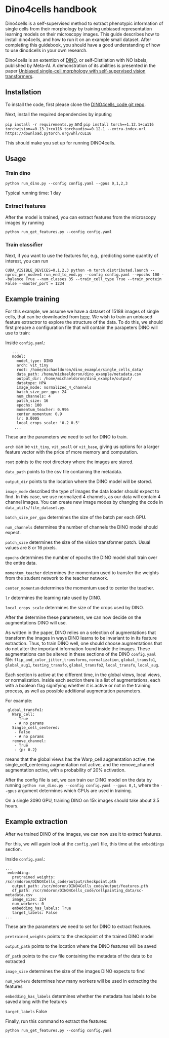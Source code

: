 # Dino4cells handbook

Dino4cells is a self-supervised method to extract phenotypic information of single cells from their morphology by training unbiased representation learning models on their microscopy images. This guide describes how to install dino4cells, and how to run it on an example small dataset. After completing this guidebook, you should have a good understanding of how to use dino4cells in your own research. 

Dino4cells is an extention of [DINO](https://github.com/facebookresearch/dino), or self-DIstilation with NO labels, published by Meta-AI. A demonstration of its abilities is presented in the paper [Unbiased single-cell morphology with self-supervised vision transformers](https://www.biorxiv.org/content/10.1101/2023.06.16.545359v1).


## Installation

To install the code, first please clone the [DINO4cells_code git repo](https://github.com/broadinstitute/Dino4Cells_code).

Next, install the required dependencies by inputing

`pip install -r requirements.py`
and
`pip install torch==1.12.1+cu116 torchvision==0.13.1+cu116 torchaudio==0.12.1 --extra-index-url https://download.pytorch.org/whl/cu116`

This should make you set up for running DINO4cells.


## Usage

### Train dino
`python run_dino.py --config config.yaml --gpus 0,1,2,3` 

Typical running time: 1 day

### Extract features
After the model is trained, you can extract features from the microscopy images by running

`python run_get_features.py --config config.yaml`

### Train classifier
Next, if you want to use the features for, e.g., predicting some quantity of interest, you can run

`CUDA_VISIBLE_DEVICES=0,1,2,3 python -m torch.distributed.launch --nproc_per_node=4 run_end_to_end.py --config config.yaml --epochs 100 --balance True --num_classes 35 --train_cell_type True --train_protein False --master_port = 1234`


## Example training

For this example, we assume we have a dataset of 15188 images of single cells, that can be downloaded from [here](https://zenodo.org/record/8198252). We wish to train an unbiased feature extractror to explore the structure of the data. To do this, we should first prepare a configuration file that will contain the parapeters DINO will use to train:

Inside `config.yaml`:

```
   ...
   model:
     model_type: DINO
     arch: vit_tiny
     root: /home/michaeldoron/dino_example/single_cells_data/
     data_path: /home/michaeldoron/dino_example/metadata.csv
     output_dir: /home/michaeldoron/dino_example/output/
     datatype: HPA
     image_mode: normalized_4_channels
     batch_size_per_gpu: 24
     num_channels: 4
     patch_size: 16
     epochs: 100
     momentum_teacher: 0.996
     center_momentum: 0.9
     lr: 0.0005
     local_crops_scale: '0.2 0.5'
    ... 
```

These are the parameters we need to set for DINO to train.

`arch` can be `vit_tiny`, `vit_small` or `vit_base`, giving us options for a larger feature vector with the price of more memory and computation.

`root` points to the root directory where the images are stored.

`data_path` points to the csv file containing the metadata.

`output_dir` points to the location where the DINO model will be stored.

`image_mode` described the type of images the data loader should expect to find. In this case, we use normalized 4 channels, as our data will contain 4 channel images. You can create new image modes by changing the code in `data_utils/file_dataset.py`.

`batch_size_per_gpu` determines the size of the batch per each GPU. 

`num_channels` determines the number of channels the DINO model should expect.

`patch_size` determines the size of the vision transformer patch. Usual values are 8 or 16 pixels.

`epochs` determines the number of epochs the DINO model shall train over the entire data.

`momentum_teacher` determines the momentum used to transfer the weights from the student network to the teacher network.

`center_momentum` determines the momentum used to center the teacher.

`lr` determines the learning rate used by DINO.

`local_crops_scale` determines the size of the crops used by DINO.


After the determine these parameters, we can now decide on the augmentations DINO will use.

As written in the paper, DINO relies on a selection of augmentations that transform the images in ways DINO learns to be invariant to in its feature extraction. Thus, to train DINO well, one should choose augmentations that do not alter the important information found inside the images. These augmentations can be altered in these sections of the DINO `config.yaml` file: `flip_and_color_jitter_transforms`, `normalization`, `global_transfo1`, `global_aug1`, `testing_transfo`, `global_transfo2`, `local_transfo`, `local_aug`. 

Each section is active at the different time, in the global views, local views, or normalization. Inside each section there is a list of augmentations, each with a boolean flag signifying whether it is active or not in the training process, as well as possible additional augmentation parameters. 

For example:

```
 global_transfo1:
   Warp_cell:
    - True
    - # no params
   Single_cell_centered:
    - False
    - # no params    
   remove_channel:
    - True
    - {p: 0.2}
```

means that the global views has the Warp_cell augmentation active, the single_cell_centering augmentation not active, and the remove_channel augmentation active, with a probability of 20% activation.

After the config file is set, we can train our DINO model on the data by running `python run_dino.py --config config.yaml --gpus 0,1`, where the `--gpus` argument determines which GPUs are used in training. 

On a single 3090 GPU, training DINO on 15k images should take about 3.5 hours.


## Example extraction

After we trained DINO of the images, we can now use it to extract features.

For this, we will again look at the `config.yaml` file, this time at the `embeddings` section.

Inside `config.yaml`:

```
...
 embedding:
   pretrained_weights: /scr/mdoron/DINO4Cells_code/output/checkpoint.pth
   output_path: /scr/mdoron/DINO4Cells_code/output/features.pth
   df_path: /scr/mdoron/DINO4Cells_code/cellpainting_data/sc-metadata.csv
   image_size: 224
   num_workers: 0
   embedding_has_labels: True
   target_labels: False
...
```

These are the parameters we need to set for DINO to extract features.

`pretrained_weights` points to the checkpoint of the trained DINO model

`output_path` points to the location where the DINO features will be saved

`df_path` points to the csv file containing the metadata of the data to be extracted

`image_size` determines the size of the images DINO expects to find

`num_workers` determines how many workers will be used in extracting the features

`embedding_has_labels` determines whether the metadata has labels to be saved along with the features

`target_labels` False


Finally, run this command to extract the features: 

`python run_get_features.py --config config.yaml`


